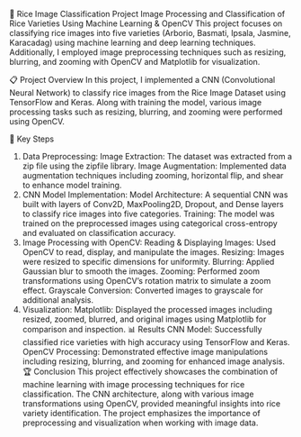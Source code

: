 🍚 Rice Image Classification Project
Image Processing and Classification of Rice Varieties Using Machine Learning & OpenCV
This project focuses on classifying rice images into five varieties (Arborio, Basmati, Ipsala, Jasmine, Karacadag) using machine learning and deep learning techniques. Additionally, I employed image preprocessing techniques such as resizing, blurring, and zooming with OpenCV and Matplotlib for visualization.

📋 Project Overview
In this project, I implemented a CNN (Convolutional Neural Network) to classify rice images from the Rice Image Dataset using TensorFlow and Keras. Along with training the model, various image processing tasks such as resizing, blurring, and zooming were performed using OpenCV.

🚀 Key Steps
1. Data Preprocessing:
Image Extraction: The dataset was extracted from a zip file using the zipfile library.
Image Augmentation: Implemented data augmentation techniques including zooming, horizontal flip, and shear to enhance model training.
2. CNN Model Implementation:
Model Architecture: A sequential CNN was built with layers of Conv2D, MaxPooling2D, Dropout, and Dense layers to classify rice images into five categories.
Training: The model was trained on the preprocessed images using categorical cross-entropy and evaluated on classification accuracy.
3. Image Processing with OpenCV:
Reading & Displaying Images: Used OpenCV to read, display, and manipulate the images.
Resizing: Images were resized to specific dimensions for uniformity.
Blurring: Applied Gaussian blur to smooth the images.
Zooming: Performed zoom transformations using OpenCV’s rotation matrix to simulate a zoom effect.
Grayscale Conversion: Converted images to grayscale for additional analysis.
4. Visualization:
Matplotlib: Displayed the processed images including resized, zoomed, blurred, and original images using Matplotlib for comparison and inspection.
📊 Results
CNN Model: Successfully classified rice varieties with high accuracy using TensorFlow and Keras.
OpenCV Processing: Demonstrated effective image manipulations including resizing, blurring, and zooming for enhanced image analysis.
🏆 Conclusion
This project effectively showcases the combination of machine learning with image processing techniques for rice classification. The CNN architecture, along with various image transformations using OpenCV, provided meaningful insights into rice variety identification. The project emphasizes the importance of preprocessing and visualization when working with image data.
